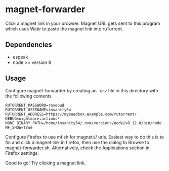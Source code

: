 # magnet-forwarder

Click a magnet link in your browser. Magnet URL gets sent to this program which uses Watir to paste the magnet link into ruTorrent.

## Dependencies

  * espeak
  * node >= version 8

## Usage

Configure magnet-forwarder by creating an `.env` file in this directory with the following contents

```
RUTORRENT_PASSWORD=rosebud
RUTORRENT_USERNAME=insanity54
RUTORRENT_ADDRESS=https://myseedbox.example.com/rutorrent/
DEBUG=nightmare:actions*
NODE_BINARY_PATH=/home/insanity54/.nvm/versions/node/v8.12.0/bin/node
MF_SHOW=true
```

Configure Firefox to use mf.sh for magnet:// urls. Easiest way to do this is to fin and click a magnet link in firefox, then use the dialog to Browse to magnet-forwarder.sh. Alternatively, check the Applications section in Firefox settings.

Good to go! Try clicking a magnet link.
